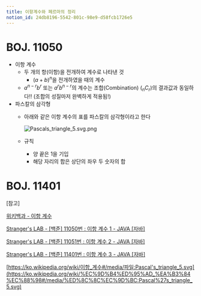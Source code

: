 ```yaml
---
title: 이항계수와 페르마의 정리
notion_id: 24db8196-5542-801c-98e9-d58fcb1726e5
---
```

  
# BOJ. 11050  
  
- 이항 계수  
    - 두 개의 항(이항)을 전개하여 계수로 나타낸 것  
        - $(a+b)^n$을 전개하였을 때의 계수  
    - $a^{n-r}b^r$ 또는 $a^rb^{n-r}$의 계수는 조합(Combination) (${}_nC_{r}$)의 결과값과 동일하다!! (조합의 성질마저 완벽하게 적용됨!)  
- 파스칼의 삼각형  
    - 아래와 같은 이항 계수의 표를 파스칼의 삼각형이라고 한다  
  
        ![Pascals_triangle_5.svg.png](https://prod-files-secure.s3.us-west-2.amazonaws.com/ee9cb3f6-9bac-463c-ac07-0442097183e8/98176a6b-c229-4ad1-9767-04d32a5fc59f/Pascals_triangle_5.svg.png?X-Amz-Algorithm=AWS4-HMAC-SHA256&X-Amz-Content-Sha256=UNSIGNED-PAYLOAD&X-Amz-Credential=ASIAZI2LB466R3X3FV6G%2F20250826%2Fus-west-2%2Fs3%2Faws4_request&X-Amz-Date=20250826T053511Z&X-Amz-Expires=3600&X-Amz-Security-Token=IQoJb3JpZ2luX2VjEBUaCXVzLXdlc3QtMiJIMEYCIQD%2FTMjBLaf%2FdVH41zRKwpa6NIqClTo%2BHt29iaTm98%2F4wQIhAPjoV6CcXmHCDLq%2FWE6SqPN9Pp4ZUu3%2BhcCRFoVWf%2BVbKv8DCG4QABoMNjM3NDIzMTgzODA1IgwtcGqikNOWM6Hi%2FD0q3AO1%2BLbbIqkC97RA9sGGEuLCiSR5GK8dLZCrX64Ot8aRpQbryOHK%2B0DVmrKRAsYN1AAQKPnVt7pUInLSsSiRt7viMIH6dyagbPi1CoCcwfMTUr0kItowBWgi3yvnJSycpQILtOK6BurZHiaqJLjTJxWZOOjJF0g3thDMf2cI0JqlJh3n6k%2FJoJxJ0xgooJfV07EUjAFyBerpSY9q1F4AiQNYfrc85fT4wUCqbknOKxnuMfQx7AXP78kojjmnjBsbZQ9TVS90y94gpniR53VdNilnl8cXsptEYAN%2B6zS0ki%2FXGqJWHhNUX6kF%2BXF3pe6NrXWN8KmALlVI0We59k16D1gA%2Fe9IUCO9McLaUBiXaGCBclUtSnQmVCzf%2BtAEwxncv3f0vYI9ySgWUM7stG%2BJMYvrVYmO1Wyk%2B5f0bAAAVLldJzSUBTF%2F4NLoFd2dN6QMNh0GKpBgm5ICQ4E55azzz8uNbuWMK1byAmxKrrcsOd2U2T%2Beu8ReEI0dHp4a9by6BXuXi9iqFBIAtdGx9JSUOTS7JPst3dY0KpIYph4rrCU6GKmHk83rLDjLnHSaalvEK2gnUQCS6eLyjTqGMycMzSXx24FLltUlRPjXZHC%2FQDPcFNBiQjq7i78It%2BUjETCQ9LTFBjqkATVwdyElmimxxAPuV5d65F8uI%2FcAM%2BsiWmwq6Jzo48odlJP6LnQ5TIzafugALojF3GQpFp6YRSzVToYDq4y69xI7xLT0ojMllX3EZ8Ycbd8df2NjsYbKEtRTnzk5tomdxq8STUVUNOHXNuiD42LJUYCf5eGok8pZaZThTzyhATVSMqa6J2FXD3TbxDDNEDaFdEWL8ryQtJ%2FQU%2BiZzNx6b8uvF9Jc&X-Amz-Signature=38cf41895f2f369df7c6d9a6b4148a8ac5543a5cd33c55527a025b7ab39663e5&X-Amz-SignedHeaders=host&x-amz-checksum-mode=ENABLED&x-id=GetObject)  
  
    - 규칙  
        - 양 끝은 1을 기입  
        - 해당 자리의 합은 상단의 좌우 두 숫자의 합  
  
# BOJ. 11401  
  
  
[참고]  
  
  
[위키백과 - 이항 계수](https://ko.wikipedia.org/wiki/%EC%9D%B4%ED%95%AD_%EA%B3%84%EC%88%98)  
  
  
[Stranger's LAB - [백준] 11050번 : 이항 계수 1 - JAVA [자바]](https://st-lab.tistory.com/159)  
  
  
[Stranger's LAB - [백준] 11051번 : 이항 계수 2 - JAVA [자바]](https://st-lab.tistory.com/162)  
  
  
[Stranger's LAB - [백준] 11401번 : 이항 계수 3 - JAVA [자바]](https://st-lab.tistory.com/241)  
  
  
[https://ko.wikipedia.org/wiki/이항_계수#/media/파일:Pascal's_triangle_5.svg](https://ko.wikipedia.org/wiki/%EC%9D%B4%ED%95%AD_%EA%B3%84%EC%88%98#/media/%ED%8C%8C%EC%9D%BC:Pascal%27s_triangle_5.svg)  
  

